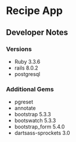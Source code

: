 
# Recipe App

## Developer Notes

### Versions

* Ruby 3.3.6
* rails 8.0.2
* postgresql

### Additional Gems

* pgreset
* annotate
* bootstrap 5.3.3
* bootswatch 5.3.3
* bootstrap_form 5.4.0
* dartsass-sprockets 3.0
